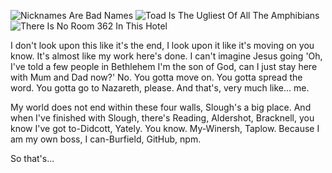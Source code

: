 ![Nicknames Are Bad Names](https://img.shields.io/badge/nicknames-bad--names-red.svg)
![Toad Is The Ugliest Of All The Amphibians](https://img.shields.io/badge/ugliest--amphibian-toad-brightgreen.svg)
![There Is No Room 362 In This Hotel](https://img.shields.io/badge/false--complaint-362-yellow.svg)

I don't look upon this like it's the end, I look upon it like it's moving on you know. It's almost like my work here's done. I can't imagine Jesus going 'Oh, I've told a few people in Bethlehem I'm the son of God, can I just stay here with Mum and Dad now?' No. You gotta move on. You gotta spread the word. You gotta go to Nazareth, please. And that's, very much like... me.

My world does not end within these four walls, Slough's a big place. And when I've finished with Slough, there's Reading, Aldershot, Bracknell, you know I've got to-Didcott, Yately. You know. My-Winersh, Taplow. Because I am my own boss, I can-Burfield, GitHub, npm.

So that's...